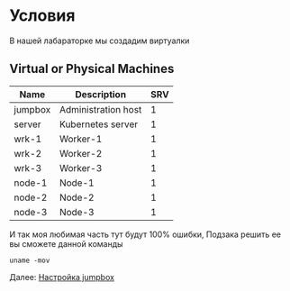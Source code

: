 # Условия

В нашей лабараторке мы создадим виртуалки

## Virtual or Physical Machines



| Name    | Description            | SRV | 
|---------|------------------------|-----|
| jumpbox | Administration host    | 1   | 
| server  | Kubernetes server      | 1   | 
| wrk-1   | Worker-1               | 1   | 
| wrk-2   | Worker-2               | 1   | 
| wrk-3   | Worker-3               | 1   |
| node-1  | Node-1                 | 1   |
| node-2  | Node-2                 | 1   |
| node-3  | Node-3                 | 1   |

И так моя любимая часть тут будут 100% ошибки,
Подзака решить ее вы сможете данной команды
~~~
uname -mov
~~~

Далее: [Настройка jumpbox](02-jumpbox.md)
